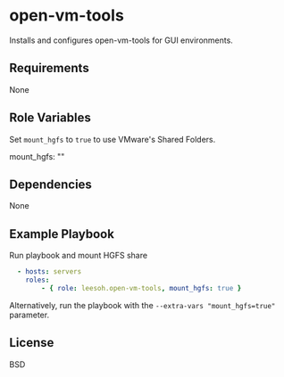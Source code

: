 open-vm-tools
=========

Installs and configures open-vm-tools for GUI environments.

Requirements
------------

None

Role Variables
--------------

Set `mount_hgfs` to `true` to use VMware's Shared Folders.

mount_hgfs: ""

Dependencies
------------

None

Example Playbook
----------------

Run playbook and mount HGFS share

```yml
  - hosts: servers
    roles:
        - { role: leesoh.open-vm-tools, mount_hgfs: true }
```

Alternatively, run the playbook with the `--extra-vars "mount_hgfs=true"` parameter.

License
-------

BSD
